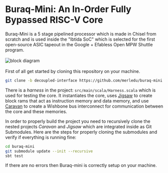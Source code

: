 # Buraq-Mini: An In-Order Fully Bypassed RISC-V Core

Buraq-Mini is a 5 stage pipelined processor which is made in Chisel from scratch and is used inside the "Ibtida SoC" which is selected for the first open-source ASIC tapeout in the Google + Efabless Open MPW Shuttle program.
\
\
![block diagram](https://github.com/merledu/Buraq-mini/blob/master/docs/buraq-mini.png)
\
\
First of all get started by cloning this repository on your machine.  
```bash
git clone -b decoupled-interface https://github.com/merledu/buraq-mini.git
```
There is a _harness_ in the project: `src/main/scala/Harness.scala` which is used for testing the core. It instantiates the core, uses [Jigsaw](https://github.com/merledu/jigsaw) to create block rams that act as instruction memory and data memory, and use [Caravan](https://github.com/merledu/caravan) to create a Wishbone bus interconnect for communication between the core and these memories.

In order to properly build the project you need to recursively clone the nested projects _Caravan_ and _Jigsaw_ which are integrated inside as Git Submodules. 
Here are the steps for properly cloning the submodules and verify if everything is running fine:

```bash
cd buraq-mini
git submodule update --init --recursive
sbt test
```
If there are no errors then Buraq-mini is correctly setup on your machine.
